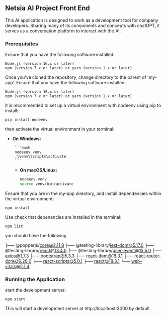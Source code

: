 ## Netsia AI Project Front End

This AI application is designed to work as a development tool for company developers. Sharing many of its components and concepts with chatGPT, it serves as a conversation platform to interact with the AI.


### Prerequisites

Ensure that you have the following software installed:

    Node.js (version 16.x or later)
    npm (version 7.x or later) or yarn (version 1.x or later)

Once you've cloned the repository, change directory to the parent of 'my-app'. Ensure that you have the following software installed:

    Node.js (version 16.x or later)
    npm (version 7.x or later) or yarn (version 1.x or later)


it is recommended to set up a virtual environment with nodeenv using pip to install:


    pip install nodeenv

then activate the virtual environment in your terminal:
 - **On Windows:**

        ```bash
        nodeenv venv
        .\venv\Scripts\activate
        ```

    - **On macOS/Linux:**

        ```bash
        nodeenv venv
        source venv/bin/activate
        ```

Ensure that you are in the my-app directory, and install dependencies within the virtual environment:

    npm install

Use check that depenencies are installed in the terminal: 

    npm list



you should have the following:

├── @popperjs/core@2.11.8
├── @testing-library/jest-dom@5.17.0
├── @testing-library/react@13.4.0
├── @testing-library/user-event@13.5.0
├── axios@1.7.3
├── bootstrap@5.3.3
├── react-dom@18.3.1
├── react-router-dom@6.26.0
├── react-scripts@5.0.1
├── react@18.3.1
└── web-vitals@2.1.4


### Running the Application

start the development server:

    npm start

This will start a development server at http://localhost:3000 by default